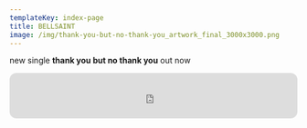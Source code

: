 ```yaml
---
templateKey: index-page
title: BELLSAINT
image: /img/thank-you-but-no-thank-you_artwork_final_3000x3000.png
---
```

new single **thank you but no thank you** out now

<iframe style="border-radius:12px" src="https://open.spotify.com/embed/album/41t5pPykPsOd7tzOlHQFRb?utm_source=generator" width="100%" height="80" frameBorder="0" allowfullscreen="" allow="autoplay; clipboard-write; encrypted-media; fullscreen; picture-in-picture" loading="lazy"></iframe>
